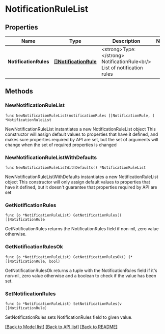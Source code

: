 # NotificationRuleList

## Properties

Name | Type | Description | Notes
------------ | ------------- | ------------- | -------------
**NotificationRules** | [**[]NotificationRule**](NotificationRule.md) | &lt;strong&gt;Type:&lt;/strong&gt; NotificationRule&lt;br/&gt; List of notification rules | 

## Methods

### NewNotificationRuleList

`func NewNotificationRuleList(notificationRules []NotificationRule, ) *NotificationRuleList`

NewNotificationRuleList instantiates a new NotificationRuleList object
This constructor will assign default values to properties that have it defined,
and makes sure properties required by API are set, but the set of arguments
will change when the set of required properties is changed

### NewNotificationRuleListWithDefaults

`func NewNotificationRuleListWithDefaults() *NotificationRuleList`

NewNotificationRuleListWithDefaults instantiates a new NotificationRuleList object
This constructor will only assign default values to properties that have it defined,
but it doesn't guarantee that properties required by API are set

### GetNotificationRules

`func (o *NotificationRuleList) GetNotificationRules() []NotificationRule`

GetNotificationRules returns the NotificationRules field if non-nil, zero value otherwise.

### GetNotificationRulesOk

`func (o *NotificationRuleList) GetNotificationRulesOk() (*[]NotificationRule, bool)`

GetNotificationRulesOk returns a tuple with the NotificationRules field if it's non-nil, zero value otherwise
and a boolean to check if the value has been set.

### SetNotificationRules

`func (o *NotificationRuleList) SetNotificationRules(v []NotificationRule)`

SetNotificationRules sets NotificationRules field to given value.



[[Back to Model list]](../README.md#documentation-for-models) [[Back to API list]](../README.md#documentation-for-api-endpoints) [[Back to README]](../README.md)



